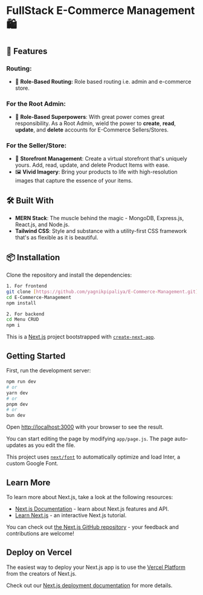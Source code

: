 # FullStack E-Commerce Management🛍️

## 🚀 Features

### Routing:
- 🌟 **Role-Based Routing:** Role based routing i.e. admin and e-commerce store.

### For the Root Admin:
- 🌟 **Role-Based Superpowers**: With great power comes great responsibility. As a Root Admin, wield the power to **create**, **read**, **update**, and **delete** accounts for E-Commerce Sellers/Stores.

### For the Seller/Store:
- 🏪 **Storefront Management**: Create a virtual storefront that's uniquely yours. Add, read, update, and delete Product Items with ease.
- 🖼️ **Vivid Imagery**: Bring your products to life with high-resolution images that capture the essence of your items.

## 🛠️ Built With

- **MERN Stack**: The muscle behind the magic - MongoDB, Express.js, React.js, and Node.js.
- **Tailwind CSS**: Style and substance with a utility-first CSS framework that's as flexible as it is beautiful.

## 📦 Installation

Clone the repository and install the dependencies:

```bash
1. For frontend
git clone [https://github.com/yagnikpipaliya/E-Commerce-Management.git](https://github.com/yagnikpipaliya/E-Commerce-Management.git)
cd E-Commerce-Management
npm install

2. For backend
cd Menu CRUD
npm i
```

This is a [Next.js](https://nextjs.org/) project bootstrapped with [`create-next-app`](https://github.com/vercel/next.js/tree/canary/packages/create-next-app).

## Getting Started

First, run the development server:

```bash
npm run dev
# or
yarn dev
# or
pnpm dev
# or
bun dev
```

Open [http://localhost:3000](http://localhost:3000) with your browser to see the result.

You can start editing the page by modifying `app/page.js`. The page auto-updates as you edit the file.

This project uses [`next/font`](https://nextjs.org/docs/basic-features/font-optimization) to automatically optimize and load Inter, a custom Google Font.

## Learn More

To learn more about Next.js, take a look at the following resources:

- [Next.js Documentation](https://nextjs.org/docs) - learn about Next.js features and API.
- [Learn Next.js](https://nextjs.org/learn) - an interactive Next.js tutorial.

You can check out [the Next.js GitHub repository](https://github.com/vercel/next.js/) - your feedback and contributions are welcome!

## Deploy on Vercel

The easiest way to deploy your Next.js app is to use the [Vercel Platform](https://vercel.com/new?utm_medium=default-template&filter=next.js&utm_source=create-next-app&utm_campaign=create-next-app-readme) from the creators of Next.js.

Check out our [Next.js deployment documentation](https://nextjs.org/docs/deployment) for more details.
